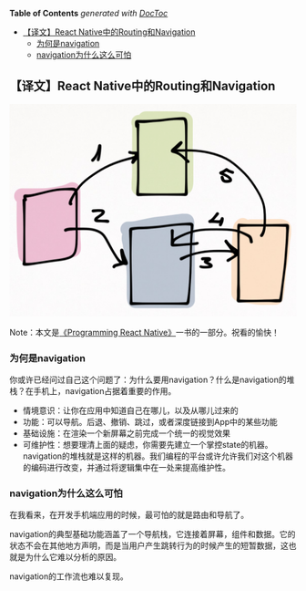 <!-- START doctoc generated TOC please keep comment here to allow auto update -->
<!-- DON'T EDIT THIS SECTION, INSTEAD RE-RUN doctoc TO UPDATE -->
**Table of Contents**  *generated with [DocToc](https://github.com/thlorenz/doctoc)*

- [【译文】React Native中的Routing和Navigation](#%E3%80%90%E8%AF%91%E6%96%87%E3%80%91react-native%E4%B8%AD%E7%9A%84routing%E5%92%8Cnavigation)
  - [为何是navigation](#%E4%B8%BA%E4%BD%95%E6%98%AFnavigation)
  - [navigation为什么这么可怕](#navigation%E4%B8%BA%E4%BB%80%E4%B9%88%E8%BF%99%E4%B9%88%E5%8F%AF%E6%80%95)

<!-- END doctoc generated TOC please keep comment here to allow auto update -->

## 【译文】React Native中的Routing和Navigation

![navigation](../../image/Routing-and-Navigation-in-React-Native/navigation.png)

Note：本文是[《Programming React Native》](https://leanpub.com/programming-react-native)一书的一部分。祝看的愉快！

### 为何是navigation

你或许已经问过自己这个问题了：为什么要用navigation？什么是navigation的堆栈？在手机上，navigation占据着重要的作用。

  - 情境意识：让你在应用中知道自己在哪儿，以及从哪儿过来的
  - 功能：可以导航。后退、撤销、跳过，或者深度链接到App中的某些功能
  - 基础设施：在渲染一个新屏幕之前完成一个统一的视觉效果
  - 可维护性：想要理清上面的疑虑，你需要先建立一个掌控state的机器。navigation的堆栈就是这样的机器。我们编程的平台或许允许我们对这个机器的编码进行改变，并通过将逻辑集中在一处来提高维护性。

### navigation为什么这么可怕

在我看来，在开发手机端应用的时候，最可怕的就是路由和导航了。

navigation的典型基础功能涵盖了一个导航栈，它连接着屏幕，组件和数据。它的状态不会在其他地方声明，而是当用户产生跳转行为的时候产生的短暂数据，这也就是为什么它难以分析的原因。

navigation的工作流也难以复现。